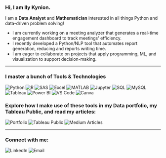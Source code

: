 ### Hi, I am Ily Kynion.  

I am a <b>Data Analyst</b> and <b>Mathematician</b> interested in all things Python and data-driven problem solving!</span>

- I am currently working on a meeting analyzer that generates a real-time engagement dashboard to track meetings' efficiency.
- I recently developed a Python/NLP tool that automates report generation, reducing and reports writing time.
- I am eager to collaborate on projects that apply programming, ML, and visualization to support decision-making.  

---

### I master a bunch of Tools & Technologies

<p align="left">
 <img src="https://img.shields.io/badge/-Python-3776AB?style=for-the-badge&logo=python&logoColor=white" title="Python" alt="Python" />
 <img src="https://img.shields.io/badge/-R-276DC3?style=for-the-badge&logo=r&logoColor=white" title="R" alt="R" />
 <img src="https://img.shields.io/badge/-SAS-1C4E80?style=for-the-badge&logo=sas&logoColor=white" title="SAS" alt="SAS" />
 <img src="https://img.shields.io/badge/-Excel-217346?style=for-the-badge&logo=microsoft-excel&logoColor=white" title="Microsoft Excel" alt="Excel" />
 <img src="https://img.shields.io/badge/-MATLAB-0076A8?style=for-the-badge&logo=mathworks&logoColor=white" title="MATLAB" alt="MATLAB" />
 <img src="https://img.shields.io/badge/-Jupyter-F37626?style=for-the-badge&logo=jupyter&logoColor=white" title="Jupyter Notebook" alt="Jupyter" />
 <img src="https://img.shields.io/badge/-SQL-4479A1?style=for-the-badge&logo=mysql&logoColor=white" title="SQL" alt="SQL" />
 <img src="https://img.shields.io/badge/-MySQL-4479A1?style=for-the-badge&logo=mysql&logoColor=white" title="MySQL" alt="MySQL" />
 <img src="https://img.shields.io/badge/-Tableau-E97627?style=for-the-badge&logo=tableau&logoColor=white" title="Tableau" alt="Tableau" />
 <img src="https://img.shields.io/badge/-Power%20BI-F2C811?style=for-the-badge&logo=powerbi&logoColor=black" title="Power BI" alt="Power BI" />
 <img src="https://img.shields.io/badge/-VS%20Code-007ACC?style=for-the-badge&logo=visual-studio-code&logoColor=white" title="Visual Studio Code" alt="VS Code" />
 <img src="https://img.shields.io/badge/-Canva-00C4CC?style=for-the-badge&logo=canva&logoColor=white" title="Canva" alt="Canva" />
</p>

### Explore how I make use of these tools in my Data portfolio, my Tableau Public, and read my articles:

<p align="left">
  <a href="https://your-portfolio-link.com" style="text-decoration: none;">
    <img src="https://img.shields.io/badge/-📊%20Portfolio-000000?style=for-the-badge&logoColor=white" alt="Portfolio" />
  </a>
  <a href="https://public.tableau.com/app/profile/ily.kynion.coulibaly/vizzes" style="text-decoration: none;">
    <img src="https://img.shields.io/badge/-📈%20Tableau%20Public-E97627?style=for-the-badge&logo=tableau&logoColor=white" alt="Tableau Public" />
  </a>
  <a href="https://medium.com/@k.ilycoulibaly" style="text-decoration: none;">
    <img src="https://img.shields.io/badge/-✍️%20Articles-12100E?style=for-the-badge&logo=medium&logoColor=white" alt="Medium Articles" />
  </a>
</p>

---

### Connect with me:

<p align="left">
  <a href="https://www.linkedin.com/in/ily-kynion-coulibaly-05602a189/" style="text-decoration: none;">
    <img src="https://img.shields.io/badge/-LinkedIn-0A66C2?style=for-the-badge&logo=linkedin&logoColor=white" alt="LinkedIn" />
  </a>
  <a href="mailto:icoulibaly1@babson.edu" style="text-decoration: none;">
    <img src="https://img.shields.io/badge/-Email-D14836?style=for-the-badge&logo=gmail&logoColor=white" alt="Email" />
  </a>
</p>
